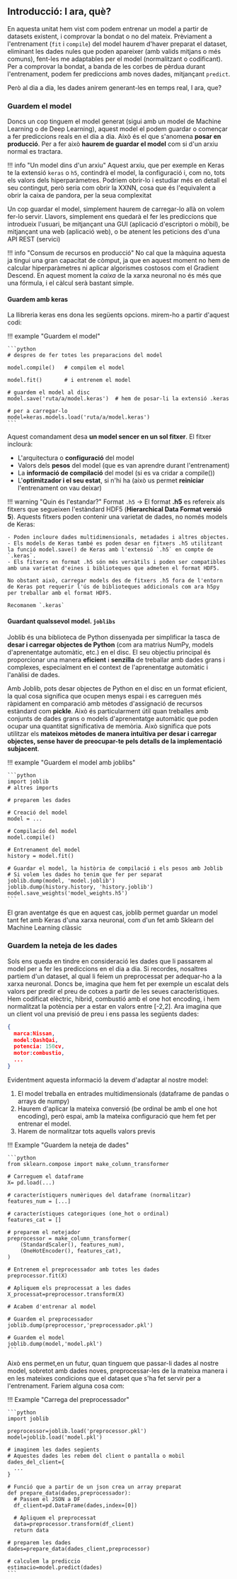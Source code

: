 ## Introducció: I ara, què?

En aquesta unitat hem vist com podem entrenar un model a partir de datasets existent, i comprovar la bondat o no del mateix. Prèviament a l'entrenament (`fit` i `compile`) del model haurem d'haver preparat el dataset, eliminant les dades nules que poden apareixer (amb valids mitjans o més comuns), fent-les me adaptables per el model (normalitzant o codificant). Per a comprovar la bondat, a banda de les corbes de pèrdua durant l'entrenament, podem fer prediccions amb noves dades, mitjançant `predict`.

Però al dia a dia, les dades anirem generant-les en temps real, I ara, que?

### Guardem el model

Doncs un cop tinguem el model generat (sigui amb un model de Machine Learning o de Deep Learning), aquest model el podem guardar o començar a fer prediccions reals en el dia a dia. Això és el que s'anomena **posar en producció**. Per a fer això **haurem de guardar el model** com si d'un arxiu normal es tractara.

!!! info "Un model dins d'un arxiu"
    Aquest arxiu, que per exemple en Keras te la extensió `keras` o `h5`, contindrà el model, la configuració i, com no, tots els valors dels hiperparàmetres. Podriem obrir-lo i estudiar més en detall el seu contingut, però seria com obrir la XXNN, cosa que és l'equivalent a obrir la caixa de pandora, per la seua complexitat

Un cop guardar el model, simplement haurem de carregar-lo allà on volem fer-lo servir. Llavors, simplement ens quedarà el fer les prediccions que introdueix l'usuari, be mitjançant una GUI (aplicació d'escriptori o mòbil), be mitjançant una web (aplicació web), o be atenent les peticions des d'una API REST (servici)

!!! info "Consum de recursos en producció"
    No cal que la màquina aquesta ja tingui una gran capacitat de còmput, ja que en aquest moment no hem de calcular hiperparàmetres ni aplicar algorismes costosos com el Gradient Descend. En aquest moment la _caixa_ de la xarxa neuronal no és més que una fórmula, i el càlcul serà bastant simple.

#### Guardem amb keras

La llibreria keras ens dona les següents opcions. mirem-ho a partir d'aquest codi:

!!! example "Guardem el model"

    ```python
    # despres de fer totes les preparacions del model

    model.compile()   # compilem el model

    model.fit()       # i entrenem el model

    # guardem el model al disc
    model.save('ruta/a/model.keras')  # hem de posar-li la extensió .keras

    # per a carregar-lo
    model=keras.models.load('ruta/a/model.keras')
    ```

Aquest comandament desa **un model sencer en un sol fitxer**. El fitxer inclourà:

- L'arquitectura o **configuració** del model
- Valors dels **pesos** del model (que es van aprendre durant l'entrenament)
- La **informació de compilació** del model (si es va cridar a compile())
- L'**optimitzador i el seu estat**, si n'hi ha (això us permet **reiniciar** l'entrenament on vau deixar)

!!! warning "Quin és l'estandar?"
    Format `.h5` → El format **.h5** es refereix als fitxers que segueixen l'estàndard HDF5 (**Hierarchical Data Format versió 5**). Aquests fitxers poden contenir una varietat de dades, no només models de Keras:

    - Poden incloure dades multidimensionals, metadades i altres objectes.
    - Els models de Keras també es poden desar en fitxers .h5 utilitzant la funció model.save() de Keras amb l'extensió `.h5` en compte de `.keras`.
    - Els fitxers en format .h5 són més versàtils i poden ser compatibles amb una varietat d'eines i biblioteques que admeten el format HDF5.

    No obstant això, carregar models des de fitxers .h5 fora de l'entorn de Keras pot requerir l'ús de biblioteques addicionals com ara h5py per treballar amb el format HDF5.

    Recomanem `.keras`

#### Guardant qualssevol model. `joblibs`

Joblib és una biblioteca de Python dissenyada per simplificar la tasca de **desar i carregar objectes de Python** (com ara matrius NumPy, models d'aprenentatge automàtic, etc.) en el disc. El seu objectiu principal és proporcionar una manera **eficient** i **senzilla** de treballar amb dades grans i complexes, especialment en el context de l'aprenentatge automàtic i l'anàlisi de dades.

Amb Joblib, pots desar objectes de Python en el disc en un format eficient, la qual cosa significa que ocupen menys espai i es carreguen més ràpidament en comparació amb mètodes d'assignació de recursos estàndard com **pickle**. Això és particularment útil quan treballes amb conjunts de dades grans o models d'aprenentatge automàtic que poden ocupar una quantitat significativa de memòria. Això significa que pots utilitzar els **mateixos mètodes de manera intuïtiva per desar i carregar objectes, sense haver de preocupar-te pels detalls de la implementació subjacent**.

!!! example "Guardem el model amb joblibs"

    ```python
    import joblib
    # altres imports

    # preparem les dades

    # Creació del model
    model = ...

    # Compilació del model
    model.compile()

    # Entrenament del model
    history = model.fit()

    # Guardar el model, la història de compilació i els pesos amb Joblib
    # Si volem les dades ho tenim que fer per separat
    joblib.dump(model, 'model.joblib')
    joblib.dump(history.history, 'history.joblib')
    model.save_weights('model_weights.h5')
    ```

El gran aventatge és que en aquest cas, joblib permet guardar un model tant fet amb Keras d'una xarxa neuronal, com d'un fet amb Sklearn del Machine Learning clàssic

### Guardem la neteja de les dades

Sols ens queda en tindre en consideració les dades que li passarem al model per a fer les prediccions en el dia a dia. Si recordes, nosaltres partiem d'un dataset, al qual li feiem un preprocessat per adequar-ho a la xarxa neuronal. Doncs be, imagina que hem fet per exemple un escalat dels valors per predir el preu de cotxes a partir de les seues característiques. Hem codificat elèctric, hibrid, combustió amb el one hot encoding, i hem normalitzat la potència per a estar en valors entre [-2,2]. Ara imagina que un client vol una previsió de preu i ens passa les següents dades:

```json
{
  marca:Nissan,
  model:QashQai,
  potencia: 150cv,
  motor:combustio,
  ...
}
```

Evidentment aquesta informació la devem d'adaptar al nostre model:

1. El model treballa en entrades multidimensionals (dataframe de pandas o arrays de numpy)
2. Haurem d'aplicar la mateixa conversió (be ordinal be amb el one hot encoding), però espai, amb la mateixa configuració que hem fet per entrenar el model.
3. Harem de normalitzar tots aquells valors previs

!!! Example "Guardem la neteja de dades"

    ```python
    from sklearn.compose import make_column_transformer

    # Carreguem el dataframe
    X= pd.load(...)

    # característiquers numèriques del dataframe (normalitzar)
    features_num = [...]

    # característiques categoriques (one_hot o ordinal)
    features_cat = []

    # preparem el netejador
    preprocessor = make_column_transformer(
        (StandardScaler(), features_num),
        (OneHotEncoder(), features_cat),
    )

    # Entrenem el preprocessador amb totes les dades
    preprocessor.fit(X)

    # Apliquem els preprocessat a les dades
    X_processat=preprocessor.transform(X)

    # Acabem d'entrenar al model

    # Guardem el preprocessador
    joblib.dump(preprocessor,'preprocessador.pkl')

    # Guardem el model
    joblib.dump(model,'model.pkl')
    ```

Això ens permet,en un futur, quan tinguem que passar-li dades al nostre model, sobretot amb dades noves, preprocessar-les de la mateixa manera i en les mateixes condicions que el dataset que s'ha fet servir per a l'entrenament. Fariem alguna cosa com:

!!! Example "Carrega del preprocessador"

    ```python
    import joblib

    preprocessor=joblib.load('preprocessor.pkl')
    model=joblib.load('model.pkl')

    # imaginem les dades següents
    # Aquestes dades les rebem del client o pantalla o mobil
    dades_del_client={
      ...
    }

    # Funció que a partir de un json crea un array preparat
    def prepare_data(dades,preprocessador):
      # Passem el JSON a DF
      df_client=pd.DataFrame(dades,index=[0])

      # Apliquem el preprocessat
      data=preprocessor.transform(df_client)
      return data

    # preparem les dades
    dades=prepare_data(dades_client,preprocessor)

    # calculem la prediccio
    estimacio=model.predict(dades)
    ```